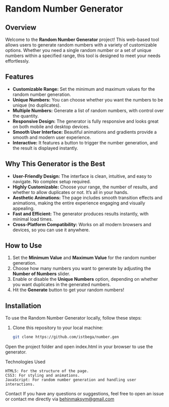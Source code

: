 # Random Number Generator

## Overview
Welcome to the **Random Number Generator** project! This web-based tool allows users to generate random numbers with a variety of customizable options. Whether you need a single random number or a set of unique numbers within a specified range, this tool is designed to meet your needs effortlessly.

## Features
- **Customizable Range:** Set the minimum and maximum values for the random number generation.
- **Unique Numbers:** You can choose whether you want the numbers to be unique (no duplicates).
- **Multiple Numbers:** Generate a list of random numbers, with control over the quantity.
- **Responsive Design:** The generator is fully responsive and looks great on both mobile and desktop devices.
- **Smooth User Interface:** Beautiful animations and gradients provide a smooth and modern user experience.
- **Interactive:** It features a button to trigger the number generation, and the result is displayed instantly.

## Why This Generator is the Best
- **User-Friendly Design:** The interface is clean, intuitive, and easy to navigate. No complex setup required.
- **Highly Customizable:** Choose your range, the number of results, and whether to allow duplicates or not. It’s all in your hands.
- **Aesthetic Animations:** The page includes smooth transition effects and animations, making the entire experience engaging and visually appealing.
- **Fast and Efficient:** The generator produces results instantly, with minimal load times.
- **Cross-Platform Compatibility:** Works on all modern browsers and devices, so you can use it anywhere.
  
## How to Use
1. Set the **Minimum Value** and **Maximum Value** for the random number generation.
2. Choose how many numbers you want to generate by adjusting the **Number of Numbers** slider.
3. Enable or disable the **Unique Numbers** option, depending on whether you want duplicates in the generated numbers.
4. Hit the **Generate** button to get your random numbers!

## Installation
To use the Random Number Generator locally, follow these steps:

1. Clone this repository to your local machine:
   ```bash
   git clone https://github.com/istbega/number.gen

Open the project folder and open index.html in your browser to use the generator.

Technologies Used

    HTML5: For the structure of the page.
    CSS3: For styling and animations.
    JavaScript: For random number generation and handling user interactions.

Contact
If you have any questions or suggestions, feel free to open an issue or contact me directly via behinmaksym@gmail.com
